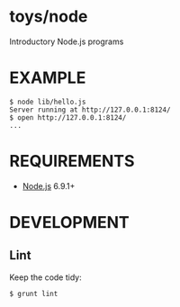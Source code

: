 # toys/node

Introductory Node.js programs

# EXAMPLE

```
$ node lib/hello.js
Server running at http://127.0.0.1:8124/
$ open http://127.0.0.1:8124/
...
```

# REQUIREMENTS

* [Node.js](http://nodejs.org/) 6.9.1+

# DEVELOPMENT

## Lint

Keep the code tidy:

```
$ grunt lint
```
